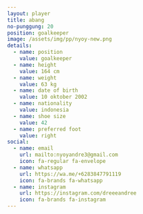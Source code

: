 ```yaml
---
layout: player
title: abang
no-punggung: 20
position: goalkeeper
image: /assets/img/pp/nyoy-new.png
details:
  - name: position
    value: goalkeeper
  - name: height
    value: 164 cm
  - name: weight
    value: 63 kg
  - name: date of birth
    value: 10 oktober 2002
  - name: nationality
    value: indonesia
  - name: shoe size
    value: 42
  - name: preferred foot
    value: right
social:
  - name: email
    url: mailto:nyoyandre3@gmail.com
    icon: fa-regular fa-envelope
  - name: whatsapp
    url: https://wa.me/+6283847791119
    icon: fa-brands fa-whatsapp
  - name: instagram
    url: https://instagram.com/dreeeandree
    icon: fa-brands fa-instagram
---
```

